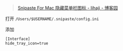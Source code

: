 > [Snipaste For Mac 隐藏菜单栏图标 - lihaji - 博客园](https://www.cnblogs.com/lihahahahaji/p/17177648.html)

打开 `/Users/$USERNAME/.snipaste/config.ini`

添加

```
[Interface]
hide_tray_icon=true
```